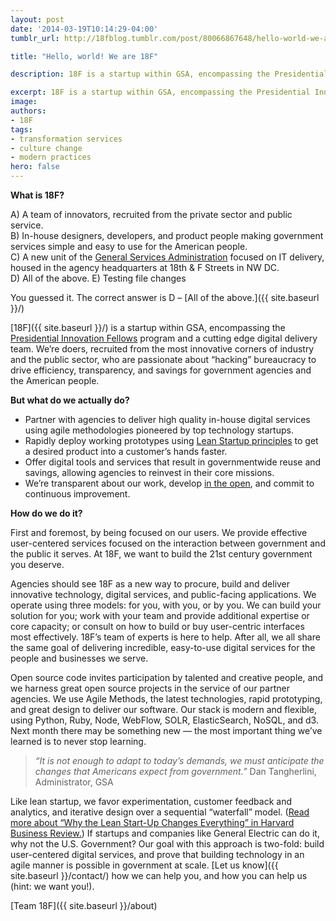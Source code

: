 ```yaml
---
layout: post
date: '2014-03-19T10:14:29-04:00'
tumblr_url: http://18fblog.tumblr.com/post/80066867648/hello-world-we-are-18f

title: "Hello, world! We are 18F"

description: 18F is a startup within GSA, encompassing the Presidential Innovation Fellows program and a cutting edge digital delivery team. We’re doers, recruited from the most innovative corners of industry and the public sector, who are passionate about “hacking” bureaucracy to drive efficiency, transparency, and savings for government agencies and the American people.

excerpt: 18F is a startup within GSA, encompassing the Presidential Innovation Fellows program and a cutting edge digital delivery team. We’re doers, recruited from the most innovative corners of industry and the public sector, who are passionate about “hacking” bureaucracy to drive efficiency, transparency, and savings for government agencies and the American people.
image:
authors:
- 18F
tags:
- transformation services
- culture change
- modern practices
hero: false
---
```


**What is 18F?**

A) A team of innovators, recruited from the private sector and public
service.<br>
B) In-house designers, developers, and product people making government
services simple and easy to use for the American people.<br>
C) A new unit of the [General Services Administration](https://gsa.gov/)
focused on IT delivery, housed in the agency headquarters at 18th & F
Streets in NW DC.<br>
D) All of the above.
E) Testing file changes

You guessed it. The correct answer is D – [All of the
above.]({{ site.baseurl }}/)

[18F]({{ site.baseurl }}/) is a startup within GSA, encompassing the
[Presidential Innovation Fellows](https://wh.gov/innovationfellows)
program and a cutting edge digital delivery team. We’re doers, recruited
from the most innovative corners of industry and the public sector, who
are passionate about “hacking” bureaucracy to drive efficiency,
transparency, and savings for government agencies and the American
people.

**But what do we actually do?**

-   <span>Partner with agencies to deliver high quality in-house digital
    services using agile methodologies pioneered by top technology
    startups.</span>
-   <span>Rapidly deploy working prototypes using [Lean Startup
    principles](http://theleanstartup.com/principles) to get a desired
    product into a customer’s hands faster.</span>
-   <span>Offer digital tools and services that result in governmentwide
    reuse and savings, allowing agencies to reinvest in their core
    missions.</span>
-   <span>We’re transparent about our work, develop [in the
    open](https://github.com/18f), and commit to continuous
    improvement.</span>

**How do we do it?**

First and foremost, by being focused on our users. We provide effective
user-centered services focused on the interaction between government and
the public it serves. At 18F, we want to build the 21st century
government you deserve.

Agencies should see 18F as a new way to procure, build and deliver
innovative technology, digital services, and public-facing applications.
We operate using three models: for you, with you, or by you. We can
build your solution for you; work with your team and provide additional
expertise or core capacity; or consult on how to build or buy
user-centric interfaces most effectively. 18F’s team of experts is here
to help. After all, we all share the same goal of delivering incredible,
easy-to-use digital services for the people and businesses we serve.

Open source code invites participation by talented and creative people,
and we harness great open source projects in the service of our partner
agencies. We use Agile Methods, the latest technologies, rapid
prototyping, and great design to deliver our software. Our stack is
modern and flexible, using Python, Ruby, Node, WebFlow, SOLR,
ElasticSearch, NoSQL, and d3. Next month there may be something new —
the most important thing we’ve learned is to never stop learning.

> *“It is not enough to adapt to today’s demands, we must anticipate the
> changes that Americans expect from government.”*
> Dan Tangherlini, Administrator, GSA

Like lean startup, we favor experimentation, customer feedback and
analytics, and iterative design over a sequential “waterfall” model.
([Read more about “Why the Lean Start-Up Changes Everything” in Harvard
Business
Review.](http://steveblank.com/2013/05/06/free-reprints-of-why-the-lean-startup-changes-everything/))
If startups and companies like General Electric can do it, why not the
U.S. Government? Our goal with this approach is two-fold: build
user-centered digital services, and prove that building technology in an
agile manner is possible in government at scale. [Let us
know]({{ site.baseurl }}/contact/) how we can help you, and how you can
help us (hint: we want you!).

[Team 18F]({{ site.baseurl }}/about)
